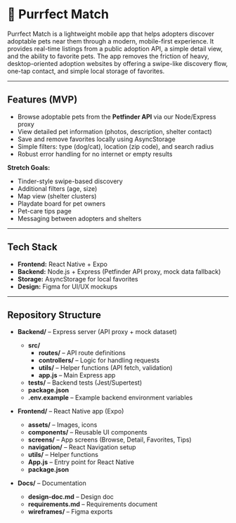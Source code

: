 # 🐾 Purrfect Match

Purrfect Match is a lightweight mobile app that helps adopters discover adoptable pets near them through a modern, mobile-first experience. It provides real-time listings from a public adoption API, a simple detail view, and the ability to favorite pets. The app removes the friction of heavy, desktop-oriented adoption websites by offering a swipe-like discovery flow, one-tap contact, and simple local storage of favorites.

---

## Features (MVP)

- Browse adoptable pets from the **Petfinder API** via our Node/Express proxy  
- View detailed pet information (photos, description, shelter contact)  
- Save and remove favorites locally using AsyncStorage  
- Simple filters: type (dog/cat), location (zip code), and search radius  
- Robust error handling for no internet or empty results  

**Stretch Goals:**  
- Tinder-style swipe-based discovery  
- Additional filters (age, size)  
- Map view (shelter clusters)  
- Playdate board for pet owners  
- Pet-care tips page  
- Messaging between adopters and shelters  

---

## Tech Stack

- **Frontend:** React Native + Expo  
- **Backend:** Node.js + Express (Petfinder API proxy, mock data fallback)  
- **Storage:** AsyncStorage for local favorites  
- **Design:** Figma for UI/UX mockups  

---

## Repository Structure

- **Backend/** – Express server (API proxy + mock dataset)  
  - **src/**  
    - **routes/** – API route definitions  
    - **controllers/** – Logic for handling requests  
    - **utils/** – Helper functions (API fetch, validation)  
    - **app.js** – Main Express app  
  - **tests/** – Backend tests (Jest/Supertest)  
  - **package.json**  
  - **.env.example** – Example backend environment variables  

- **Frontend/** – React Native app (Expo)  
  - **assets/** – Images, icons  
  - **components/** – Reusable UI components  
  - **screens/** – App screens (Browse, Detail, Favorites, Tips)  
  - **navigation/** – React Navigation setup  
  - **utils/** – Helper functions  
  - **App.js** – Entry point for React Native  
  - **package.json**  

- **Docs/** – Documentation  
  - **design-doc.md** – Design doc  
  - **requirements.md** – Requirements document  
  - **wireframes/** – Figma exports  

